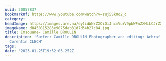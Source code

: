 ```yaml
---
uuid: 20057837
bookmarkOf: https://www.youtube.com/watch?v=zWj5Sk0o2_c
category:
headImage: https://images.are.na/eyJidWNrZXQiOiJhcmVuYV9pbWFnZXMiLCJrZXkiOiIyMDA1NzgzNy9vcmlnaW5hbF9kODQ1MDgxNTI4M2U5MDc1ZGFiMzFkN2QzNGIyN2M4NC5qcGciLCJlZGl0cyI6eyJyZXNpemUiOnsid2lkdGgiOjEyMDAsImhlaWdodCI6MTIwMCwiZml0IjoiaW5zaWRlIiwid2l0aG91dEVubGFyZ2VtZW50Ijp0cnVlfSwid2VicCI6eyJxdWFsaXR5Ijo5MH0sImpwZWciOnsicXVhbGl0eSI6OTB9LCJyb3RhdGUiOm51bGx9fQ==?bc=0
imageName: d8450815283e9075dab31d7d34b27c84.jpg
title: Imsouane- Camille DROULIN
description: 'Surfer: Camille DROULIN Photographer and editing: Achraf BAKHCHA Music:
  Corentin CLECH'
tags:
date: '2023-01-26T19:52:05.252Z'
---
```

